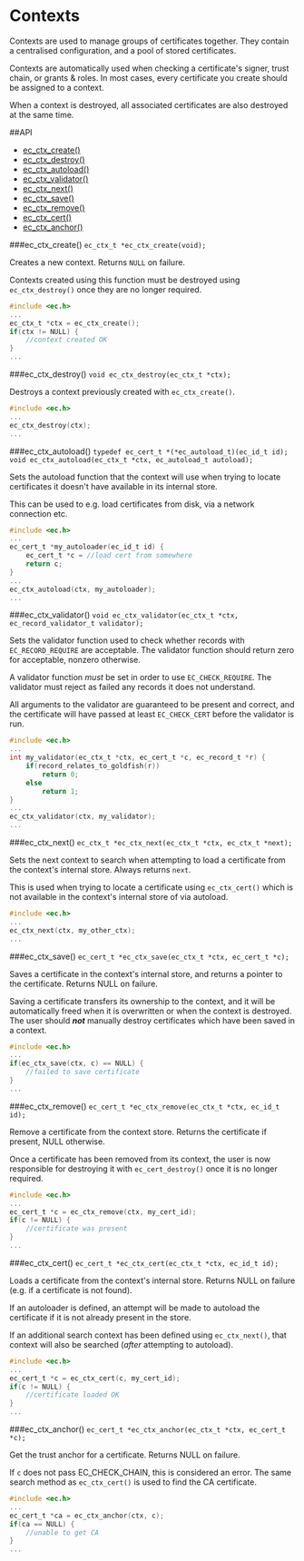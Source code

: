 # Contexts
Contexts are used to manage groups of certificates together. They contain a centralised configuration, and a pool of stored certificates.

Contexts are automatically used when checking a certificate's signer, trust chain, or grants & roles. In most cases, every certificate you create should be assigned to a context.

When a context is destroyed, all associated certificates are also destroyed at the same time.

##API

 * [ec_ctx_create()](#ec-ctx-create)
 * [ec_ctx_destroy()](#ec-ctx-destroy)
 * [ec_ctx_autoload()](#ec-ctx-autoload)
 * [ec_ctx_validator()](#ec-ctx-validator)
 * [ec_ctx_next()](#ec-ctx-next)
 * [ec_ctx_save()](#ec-ctx-save)
 * [ec_ctx_remove()](#ec-ctx-remove)
 * [ec_ctx_cert()](ec-ctx-cert)
 * [ec_ctx_anchor()](#ec-ctx-anchor)

###ec_ctx_create()
`ec_ctx_t *ec_ctx_create(void);`

Creates a new context. Returns `NULL` on failure.

Contexts created using this function must be destroyed using `ec_ctx_destroy()` once they are no longer required.

```c
#include <ec.h>
...
ec_ctx_t *ctx = ec_ctx_create();
if(ctx != NULL) {
    //context created OK
}
...
```

###ec_ctx_destroy()
`void ec_ctx_destroy(ec_ctx_t *ctx);`

Destroys a context previously created with `ec_ctx_create()`.

```c
#include <ec.h>
...
ec_ctx_destroy(ctx);
...
```

###ec_ctx_autoload()
`typedef ec_cert_t *(*ec_autoload_t)(ec_id_t id);`  
`void ec_ctx_autoload(ec_ctx_t *ctx, ec_autoload_t autoload);`

Sets the autoload function that the context will use when trying to locate certificates it doesn't have available in its internal store.

This can be used to e.g. load certificates from disk, via a network connection etc.

```c
#include <ec.h>
...
ec_cert_t *my_autoloader(ec_id_t id) {
    ec_cert_t *c = //load cert from somewhere
    return c;
}
...
ec_ctx_autoload(ctx, my_autoloader);
...
```

###ec_ctx_validator()
`void ec_ctx_validator(ec_ctx_t *ctx, ec_record_validator_t validator);`

Sets the validator function used to check whether records with `EC_RECORD_REQUIRE` are acceptable. The validator function should return zero for acceptable, nonzero otherwise.

A validator function *must* be set in order to use `EC_CHECK_REQUIRE`. The validator must reject as failed any records it does not understand.

All arguments to the validator are guaranteed to be present and correct, and the certificate will have passed at least `EC_CHECK_CERT` before the validator is run.

```c
#include <ec.h>
...
int my_validator(ec_ctx_t *ctx, ec_cert_t *c, ec_record_t *r) {
    if(record_relates_to_goldfish(r))
        return 0;
    else
        return 1;
}
...
ec_ctx_validator(ctx, my_validator);
...
```

###ec_ctx_next()
`ec_ctx_t *ec_ctx_next(ec_ctx_t *ctx, ec_ctx_t *next);`

Sets the next context to search when attempting to load a certificate from the context's internal store. Always returns `next`.

This is used when trying to locate a certificate using `ec_ctx_cert()` which is not available in the context's internal store of via autoload.

```c
#include <ec.h>
...
ec_ctx_next(ctx, my_other_ctx);
...
```

###ec_ctx_save()
`ec_cert_t *ec_ctx_save(ec_ctx_t *ctx, ec_cert_t *c);`

Saves a certificate in the context's internal store, and returns a pointer to the certificate. Returns NULL on failure.

Saving a certificate transfers its ownership to the context, and it will be automatically freed when it is overwritten or when the context is destroyed. The user should ***not*** manually destroy certificates which have been saved in a context.

```c
#include <ec.h>
...
if(ec_ctx_save(ctx, c) == NULL) {
    //failed to save certificate
}
...
```

###ec_ctx_remove()
`ec_cert_t *ec_ctx_remove(ec_ctx_t *ctx, ec_id_t id);`

Remove a certificate from the context store. Returns the certificate if present, NULL otherwise.

Once a certificate has been removed from its context, the user is now responsible for destroying it with `ec_cert_destroy()` once it is no longer required.

```c
#include <ec.h>
...
ec_cert_t *c = ec_ctx_remove(ctx, my_cert_id);
if(c != NULL) {
    //certificate was present
}
...
```

###ec_ctx_cert()
`ec_cert_t *ec_ctx_cert(ec_ctx_t *ctx, ec_id_t id);`

Loads a certificate from the context's internal store. Returns NULL on failure (e.g. if a certificate is not found).

If an autoloader is defined, an attempt will be made to autoload the certificate if it is not already present in the store.

If an additional search context has been defined using `ec_ctx_next()`, that context will also be searched (*after* attempting to autoload).

```c
#include <ec.h>
...
ec_cert_t *c = ec_ctx_cert(c, my_cert_id);
if(c != NULL) {
    //certificate loaded OK
}
...
```

###ec_ctx_anchor()
`ec_cert_t *ec_ctx_anchor(ec_ctx_t *ctx, ec_cert_t *c);`

Get the trust anchor for a certificate. Returns NULL on failure.

If `c` does not pass EC_CHECK_CHAIN, this is considered an error. The same search method as `ec_ctx_cert()` is used to find the CA certificate.

```c
#include <ec.h>
...
ec_cert_t *ca = ec_ctx_anchor(ctx, c);
if(ca == NULL) {
    //unable to get CA
}
...
```